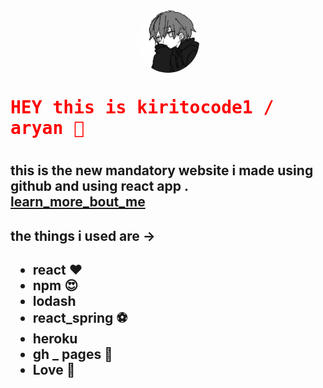 <div style="width:100%; display:flex; justify-content:center; " align="center">
<img src="https://github.com/kiritocode1/kiritocode1.github.io/blob/main/public/kirito..png" style="width:100px; border-radius:50px; height:100px;"  align="center">
</div>


<h1 style="font-family:Consolas,monaco,monospace; color:red;">HEY this is kiritocode1 / aryan 👹<h1>


## this is the new  mandatory website i made using github and using react app . [learn_more_bout_me](https://github.com/kiritocode1) 
<!--! to learn more on how i deployed this go and watch -> https://www.youtube.com/watch?v=F8s4Ng-re0E -->

<h2>the things i used are -><h2>

- react ❤️
- npm 😍
- lodash 
- react_spring ⚽
- heroku
- gh _ pages 🚀
- Love 🖤
